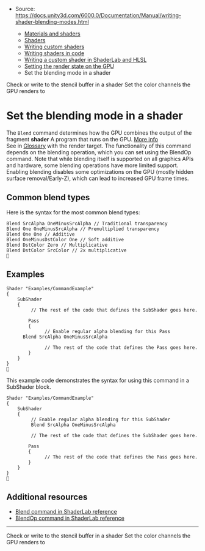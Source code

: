 * Source: https://docs.unity3d.com/6000.0/Documentation/Manual/writing-shader-blending-modes.html

  * [Materials and shaders](https://docs.unity3d.com/6000.0/Documentation/Manual/materials-and-shaders.html)
  * [Shaders](https://docs.unity3d.com/6000.0/Documentation/Manual/Shaders.html)
  * [Writing custom shaders](https://docs.unity3d.com/6000.0/Documentation/Manual/writing-custom-shaders.html)
  * [Writing shaders in code](https://docs.unity3d.com/6000.0/Documentation/Manual/shader-writing.html)
  * [Writing a custom shader in ShaderLab and HLSL](https://docs.unity3d.com/6000.0/Documentation/Manual/SL-landing.html)
  * [Setting the render state on the GPU](https://docs.unity3d.com/6000.0/Documentation/Manual/writing-shader-render-state-commands.html)
  * Set the blending mode in a shader


[](https://docs.unity3d.com/6000.0/Documentation/Manual/writing-shader-set-stencil.html)
Check or write to the stencil buffer in a shader
[](https://docs.unity3d.com/6000.0/Documentation/Manual/writing-shader-color-mask.html)
Set the color channels the GPU renders to
# Set the blending mode in a shader
The `Blend` command determines how the GPU combines the output of the fragment **shader** A program that runs on the GPU. [More info](https://docs.unity3d.com/6000.0/Documentation/Manual/Shaders.html)  
See in [Glossary](https://docs.unity3d.com/6000.0/Documentation/Manual/Glossary.html#Shader) with the render target.
The functionality of this command depends on the blending operation, which you can set using the BlendOp command. Note that while blending itself is supported on all graphics APIs and hardware, some blending operations have more limited support.
Enabling blending disables some optimizations on the GPU (mostly hidden surface removal/Early-Z), which can lead to increased GPU frame times.
## Common blend types
Here is the syntax for the most common blend types:
```
Blend SrcAlpha OneMinusSrcAlpha // Traditional transparency
Blend One OneMinusSrcAlpha // Premultiplied transparency
Blend One One // Additive
Blend OneMinusDstColor One // Soft additive
Blend DstColor Zero // Multiplicative
Blend DstColor SrcColor // 2x multiplicative

```

## Examples
```
Shader "Examples/CommandExample"
{
    SubShader
    {
         // The rest of the code that defines the SubShader goes here.

        Pass
        {    
              // Enable regular alpha blending for this Pass
      Blend SrcAlpha OneMinusSrcAlpha
            
              // The rest of the code that defines the Pass goes here.
        }
    }
}

```

This example code demonstrates the syntax for using this command in a SubShader block.
```
Shader "Examples/CommandExample"
{
    SubShader
    {
         // Enable regular alpha blending for this SubShader
         Blend SrcAlpha OneMinusSrcAlpha

         // The rest of the code that defines the SubShader goes here.        

        Pass
        {    
              // The rest of the code that defines the Pass goes here.
        }
    }
}

```

## Additional resources
  * [Blend command in ShaderLab reference](https://docs.unity3d.com/6000.0/Documentation/Manual/SL-Blend.html)
  * [BlendOp command in ShaderLab reference](https://docs.unity3d.com/6000.0/Documentation/Manual/SL-BlendOp.html)


* * *
[](https://docs.unity3d.com/6000.0/Documentation/Manual/writing-shader-set-stencil.html)
Check or write to the stencil buffer in a shader
[](https://docs.unity3d.com/6000.0/Documentation/Manual/writing-shader-color-mask.html)
Set the color channels the GPU renders to
